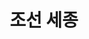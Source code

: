 ---
layout: hubs
key: Q37682
title: 조선 세종
name: 조선 세종
image: http://commons.wikimedia.org/wiki/Special:FilePath/Sejong%20the%20Great%20Bronze%20statue%2002.JPG
description: 조선의 4대 임금
score: 0.002521102766776768
degree: 18
---